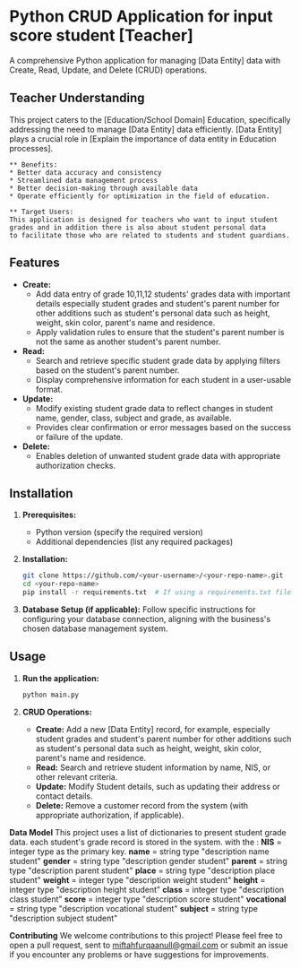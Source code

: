 # Python CRUD Application for input score student [Teacher]

A comprehensive Python application for managing [Data Entity] data with Create, Read, Update, and Delete (CRUD) operations.

## Teacher Understanding

This project caters to the [Education/School Domain] Education, specifically addressing the need to manage [Data Entity] data efficiently. [Data Entity] plays a crucial role in [Explain the importance of data entity in Education processes].

    ** Benefits:
    * Better data accuracy and consistency
    * Streamlined data management process
    * Better decision-making through available data
    * Operate efficiently for optimization in the field of education.

    ** Target Users:
    This application is designed for teachers who want to input student grades and in addition there is also about student personal data 
    to facilitate those who are related to students and student guardians.

## Features

* **Create:**
     *  Add data entry of grade 10,11,12 students' grades data with important details especially student grades and student's parent number for other additions such as               student's personal data such as height, weight, skin color, parent's name and residence.
     * Apply validation rules to ensure that the student's parent number is not the same as another student's parent number.
* **Read:**
   * Search and retrieve specific student grade data by applying filters based on the student's parent number.
   * Display comprehensive information for each student in a user-usable format.
* **Update:**
    * Modify existing student grade data to reflect changes in student name, gender, class, subject and grade, as available.
    * Provides clear confirmation or error messages based on the success or failure of the update.
* **Delete:**
   * Enables deletion of unwanted student grade data with appropriate authorization checks.

## Installation

1. **Prerequisites:**
    * Python version (specify the required version)
    * Additional dependencies (list any required packages)

2. **Installation:**
    ```bash
    git clone https://github.com/<your-username>/<your-repo-name>.git
    cd <your-repo-name>
    pip install -r requirements.txt  # If using a requirements.txt file
    ```

3. **Database Setup (if applicable):**
    Follow specific instructions for configuring your database connection, aligning with the business's chosen database management system.

## Usage

1. **Run the application:**
    ```bash
    python main.py
    ```

2. **CRUD Operations:**
    * **Create:** Add a new [Data Entity] record, for example, especially student grades and student's parent number for 
      other additions such as student's personal data such as height, weight, skin color, parent's name and residence.
    * **Read:** Search and retrieve student information by name, NIS, or other relevant criteria.
    * **Update:** Modify Student details, such as updating their address or contact details.
    * **Delete:** Remove a customer record from the system (with appropriate authorization, if applicable).


 **Data Model** 
  This project uses a list of dictionaries to present student grade data. each student's grade record is stored in the 
   system. with the :
  **NIS** = integer type as the primary key.
  **name** = string type "description name student"
  **gender** = string type "description gender student"
  **parent** = string type "description parent student"
   **place** = string type "description place student"
   **weight** = integer type "description weight student"
   **height** = integer type "description height student"
   **class** = integer type "description class student"
   **score** = integer type "description score student"
   **vocational** = string type "description vocational student"
   **subject** = string type "description subject student"

   **Contributing**
   We welcome contributions to this project! Please feel free to open a pull request, sent to miftahfurqaanull@gmail.com or submit an issue if you encounter any problems or     have suggestions for improvements.

